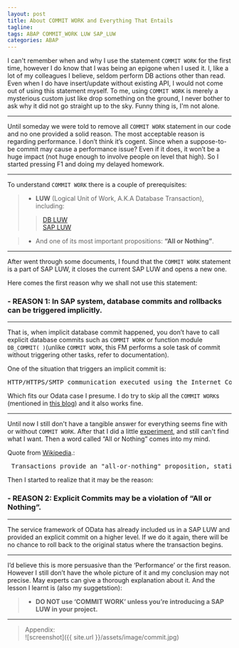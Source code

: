 ```yaml
---
layout: post
title: About COMMIT WORK and Everything That Entails
tagline: 
tags: ABAP COMMIT_WORK LUW SAP_LUW
categories: ABAP
---
```


I can't remember when and why I use the statement `COMMIT WORK` for the first time, however I do know that I was being an epigone when I used it. I, like a lot of my colleagues I believe, seldom perform DB actions other than read. Even when I do have insert/update without existing API, I would not come out of using this statement myself. To me, using `COMMIT WORK` is merely a mysterious custom just like drop something on the ground, I never bother to ask why it did not go straight up to the sky. Funny thing is, I'm not alone.   

---   

Until someday we were told to remove all `COMMIT WORK` statement in our code and no one provided a solid reason. The most acceptable reason is regarding performance. I don’t think it’s cogent. Since when a suppose-to-be commit may cause a performance issue? Even if it does, it won’t be a huge impact (not huge enough to involve people on level that high). So I started pressing F1 and doing my delayed homework.    

---   

To understand `COMMIT WORK` there is a couple of prerequisites:      

>  - 	__LUW__ (Logical Unit of Work, A.K.A Database Transaction), including:      
>> <a href="http://help.sap.com/saphelp_nw04s/helpdata/en/41/7af4bca79e11d1950f0000e82de14a/content.htm"> DB LUW</a>      
>> <a href="http://help.sap.com/saphelp_47x200/helpdata/en/41/7af4bfa79e11d1950f0000e82de14a/content.htm"> SAP LUW</a>
   
> -  And one of its most important propositions: __“All or Nothing”__.      
   
---
After went through some documents, I found that the `COMMIT WORK` statement is a part of SAP LUW, it closes the current SAP LUW and opens a new one.      

Here comes the first reason why we shall not use this statement:   

### - REASON 1:  In SAP system, database commits and rollbacks can be triggered implicitly.   
---   
   
That is, when implicit database commit happened, you don’t have to call explicit database commits such as `COMMIT WORK` or function module `DB_COMMIT( )`(unlike `COMMIT WORK`, this FM performs a sole task of commit without triggering other tasks, refer to documentation).    
   
 One of the situation that triggers an implicit commit is:     

<pre>HTTP/HTTPS/SMTP communication executed using the Internet Communication Framework    
</pre>
   
Which fits our Odata case I presume. I do try to skip all the `COMMIT WORK`s (mentioned in <a href="https://jam4.sapjam.com/blogs/show/HZa74OUDc0HMHcfHSaqWku">this blog</a>) and it also works fine.     

---   

Until now I still don't have a tangible answer for everything seems fine with or without `COMMIT WORK`. After that I did a little <a href="http://noru.github.io/assets/image/commit.jpg">experiment</a>, and still can't find what I want. Then a word called “All or Nothing” comes into my mind.     

Quote from <a href="http://en.wikipedia.org/wiki/Database_transaction">Wikipedia</a>.:   
   
<pre> Transactions provide an "all-or-nothing" proposition, stating that each work-unit performed in a database must either  complete in its entirety or have no effect whatsoever. Further, the system must isolate each transaction from other transactions, results must conform to existing constraints in the database, and transactions that complete successfully must get written to durable storage.</pre>


Then I started to realize that it may be the reason:   

### -   REASON 2:  Explicit Commits may be a violation of “All or Nothing”.   
---   

The service framework of OData has already included us in a SAP LUW and provided an explicit commit on a higher level. If we do it again, there will be no chance to roll back to the original status where the transaction begins.    

---   

I’d believe this is more persuasive than the ‘Performance’ or the first reason. However I still don’t have the whole picture of it and my conclusion may not precise.  May experts can give a thorough explanation about it. And the lesson I learnt is (also my suggetstion):   


> -   __DO NOT use ‘COMMIT WORK’ unless you’re introducing a SAP LUW in your project.__   


---   
> Appendix:    
> ![screenshot]({{ site.url }}/assets/image/commit.jpg)
